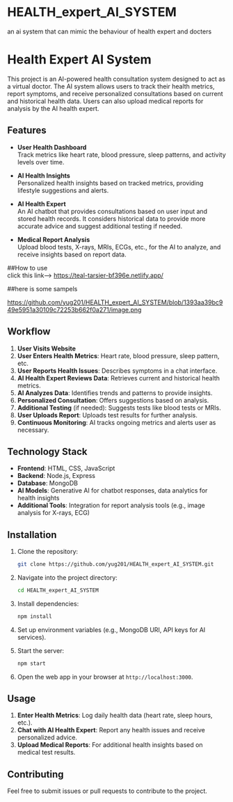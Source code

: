 # HEALTH_expert_AI_SYSTEM
 an ai system that  can mimic  the  behaviour  of  health expert and docters 


# Health Expert AI System

This project is an AI-powered health consultation system designed to act as a virtual doctor. The AI system allows users to track their health metrics, report symptoms, and receive personalized consultations based on current and historical health data. Users can also upload medical reports for analysis by the AI health expert.

## Features

- **User Health Dashboard**  
  Track metrics like heart rate, blood pressure, sleep patterns, and activity levels over time.
  
- **AI Health Insights**  
  Personalized health insights based on tracked metrics, providing lifestyle suggestions and alerts.

- **AI Health Expert**  
  An AI chatbot that provides consultations based on user input and stored health records. It considers historical data to provide more accurate advice and suggest additional testing if needed.

- **Medical Report Analysis**  
  Upload blood tests, X-rays, MRIs, ECGs, etc., for the AI to analyze, and receive insights based on report data.


##How to use  
click this link-->  https://teal-tarsier-bf396e.netlify.app/

##here is some sampels  

https://github.com/yug201/HEALTH_expert_AI_SYSTEM/blob/1393aa39bc949e5951a30109c72253b662f0a271/image.png

## Workflow

1. **User Visits Website**
2. **User Enters Health Metrics**: Heart rate, blood pressure, sleep pattern, etc.
3. **User Reports Health Issues**: Describes symptoms in a chat interface.
4. **AI Health Expert Reviews Data**: Retrieves current and historical health metrics.
5. **AI Analyzes Data**: Identifies trends and patterns to provide insights.
6. **Personalized Consultation**: Offers suggestions based on analysis.
7. **Additional Testing** (if needed): Suggests tests like blood tests or MRIs.
8. **User Uploads Report**: Uploads test results for further analysis.
9. **Continuous Monitoring**: AI tracks ongoing metrics and alerts user as necessary.

## Technology Stack

- **Frontend**: HTML, CSS, JavaScript
- **Backend**: Node.js, Express
- **Database**: MongoDB
- **AI Models**: Generative AI for chatbot responses, data analytics for health insights
- **Additional Tools**: Integration for report analysis tools (e.g., image analysis for X-rays, ECG)

## Installation

1. Clone the repository:
   ```bash
   git clone https://github.com/yug201/HEALTH_expert_AI_SYSTEM.git
   ```

2. Navigate into the project directory:
   ```bash
   cd HEALTH_expert_AI_SYSTEM
   ```

3. Install dependencies:
   ```bash
   npm install
   ```

4. Set up environment variables (e.g., MongoDB URI, API keys for AI services).

5. Start the server:
   ```bash
   npm start
   ```

6. Open the web app in your browser at `http://localhost:3000`.

## Usage

1. **Enter Health Metrics**: Log daily health data (heart rate, sleep hours, etc.).
2. **Chat with AI Health Expert**: Report any health issues and receive personalized advice.
3. **Upload Medical Reports**: For additional health insights based on medical test results.

## Contributing

Feel free to submit issues or pull requests to contribute to the project.

